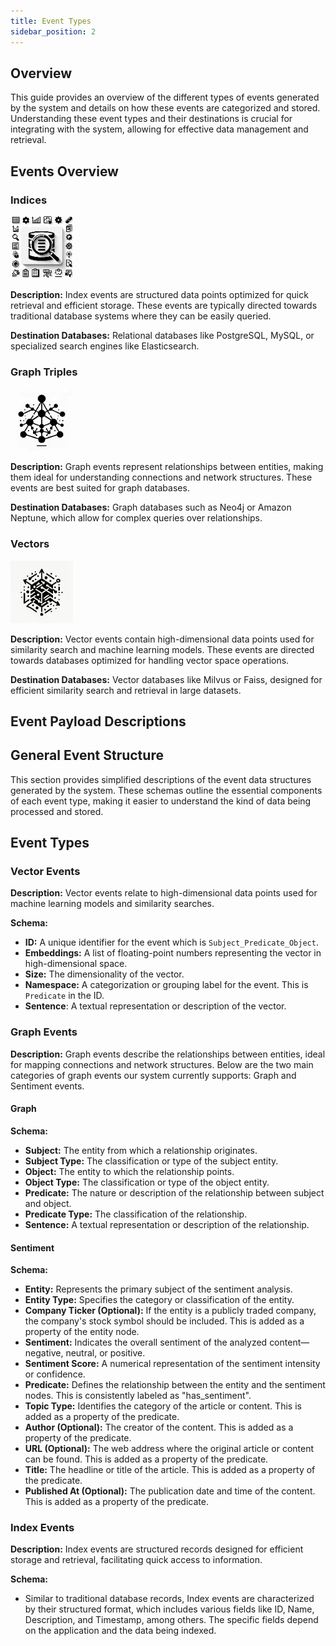 ```yaml
---
title: Event Types
sidebar_position: 2
---
```


## Overview

This guide provides an overview of the different types of events generated by the system and details on how these events are categorized and stored. Understanding these event types and their destinations is crucial for integrating with the system, allowing for effective data management and retrieval.

## Events Overview

### Indices

![index](../assets/events/index.webp)

**Description:** Index events are structured data points optimized for quick retrieval and efficient storage. These events are typically directed towards traditional database systems where they can be easily queried.

**Destination Databases:** Relational databases like PostgreSQL, MySQL, or specialized search engines like Elasticsearch.

### Graph Triples

![graph](../assets/events/graph.webp)

**Description:** Graph events represent relationships between entities, making them ideal for understanding connections and network structures. These events are best suited for graph databases.

**Destination Databases:** Graph databases such as Neo4j or Amazon Neptune, which allow for complex queries over relationships.

### Vectors

![vector](../assets/events/vector.webp)

**Description:** Vector events contain high-dimensional data points used for similarity search and machine learning models. These events are directed towards databases optimized for handling vector space operations.

**Destination Databases:** Vector databases like Milvus or Faiss, designed for efficient similarity search and retrieval in large datasets.

## Event Payload Descriptions

## General Event Structure

This section provides simplified descriptions of the event data structures generated by the system. These schemas outline the essential components of each event type, making it easier to understand the kind of data being processed and stored.

## Event Types

### Vector Events

**Description:** Vector events relate to high-dimensional data points used for machine learning models and similarity searches.

**Schema:**

- **ID:** A unique identifier for the event which is `Subject_Predicate_Object`.
- **Embeddings:** A list of floating-point numbers representing the vector in high-dimensional space.
- **Size:** The dimensionality of the vector.
- **Namespace:** A categorization or grouping label for the event. This is `Predicate` in the ID.
- **Sentence**: A textual representation or description of the vector.

### Graph Events
**Description:** Graph events describe the relationships between entities, ideal for mapping connections and network structures. Below are the two main categories of graph events our system currently supports: Graph and Sentiment events.

#### Graph
**Schema:**
- **Subject:** The entity from which a relationship originates.
- **Subject Type:** The classification or type of the subject entity.
- **Object:** The entity to which the relationship points.
- **Object Type:** The classification or type of the object entity.
- **Predicate:** The nature or description of the relationship between subject and object.
- **Predicate Type:** The classification of the relationship.
- **Sentence:** A textual representation or description of the relationship.
#### Sentiment
**Schema:**
- **Entity:** Represents the primary subject of the sentiment analysis.
- **Entity Type:** Specifies the category or classification of the entity.
- **Company Ticker (Optional):** If the entity is a publicly traded company, the company's stock symbol should be included. This is added as a property of the entity node.
- **Sentiment:** Indicates the overall sentiment of the analyzed content—negative, neutral, or positive.
- **Sentiment Score:** A numerical representation of the sentiment intensity or confidence.
- **Predicate:** Defines the relationship between the entity and the sentiment nodes. This is consistently labeled as "has_sentiment".
- **Topic Type:** Identifies the category of the article or content. This is added as a property of the predicate.
- **Author (Optional):** The creator of the content. This is added as a property of the predicate.
- **URL (Optional):** The web address where the original article or content can be found. This is added as a property of the predicate.
- **Title:** The headline or title of the article. This is added as a property of the predicate.
- **Published At (Optional):** The publication date and time of the content. This is added as a property of the predicate.


### Index Events

**Description:** Index events are structured records designed for efficient storage and retrieval, facilitating quick access to information.

**Schema:**

- Similar to traditional database records, Index events are characterized by their structured format, which includes various fields like ID, Name, Description, and Timestamp, among others. The specific fields depend on the application and the data being indexed.
